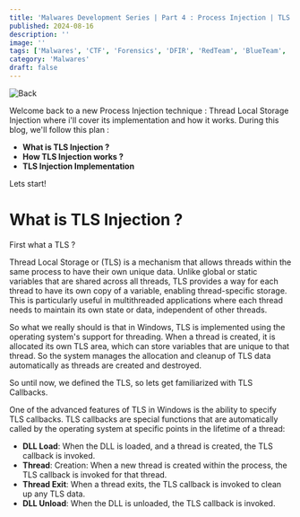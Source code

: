 ```yaml
---
title: 'Malwares Development Series | Part 4 : Process Injection | TLS Injection'
published: 2024-08-16
description: ''
image: ''
tags: ['Malwares', 'CTF', 'Forensics', 'DFIR', 'RedTeam', 'BlueTeam', 'APT', 'Threat Hunting']
category: 'Malwares'
draft: false 
---
```

![Back](/favicon/malwwware.jpg)

Welcome back to a new Process Injection technique : Thread Local Storage Injection where i'll cover its implementation and how it works.
During this blog, we'll follow this plan :

- **What is TLS Injection ?**
- **How TLS Injection works ?**
- **TLS Injection Implementation**

Lets start!

# What is TLS Injection ?

First what a TLS ?

Thread Local Storage or (TLS) is a mechanism that allows threads within the same process to have their own unique data. 
Unlike global or static variables that are shared across all threads, TLS provides a way for each thread to have its own copy of a variable, enabling thread-specific storage. This is particularly useful in multithreaded applications where each thread needs to maintain its own state or data, independent of other threads.

So what we really should is that in Windows, TLS is implemented using the operating system's support for threading. When a thread is created, it is allocated its own TLS area, which can store variables that are unique to that thread. 
So the system manages the allocation and cleanup of TLS data automatically as threads are created and destroyed.

So until now, we defined the TLS, so lets get familiarized with TLS Callbacks.

One of the advanced features of TLS in Windows is the ability to specify TLS callbacks. TLS callbacks are special functions that are automatically called by the operating system at specific points in the lifetime of a thread:

- **DLL Load**: When the DLL is loaded, and a thread is created, the TLS callback is invoked.
- **Thread**: Creation: When a new thread is created within the process, the TLS callback is invoked for that thread.
- **Thread Exit**: When a thread exits, the TLS callback is invoked to clean up any TLS data.
- **DLL Unload**: When the DLL is unloaded, the TLS callback is invoked.






